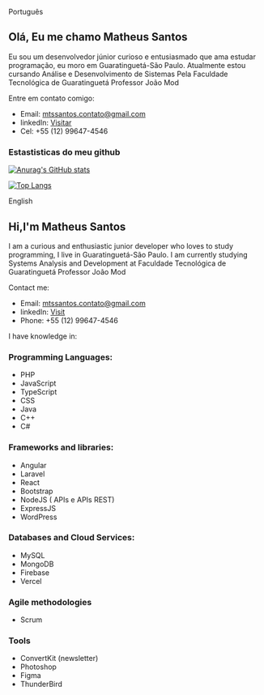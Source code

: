 Português 

## Olá, Eu me chamo Matheus Santos

Eu sou um desenvolvedor júnior curioso e entusiasmado que ama estudar programação, eu moro em Guaratinguetá-São Paulo. Atualmente estou cursando Análise e Desenvolvimento de Sistemas Pela Faculdade Tecnológica de Guaratinguetá Professor João Mod

Entre em contato comigo:

- Email: mtssantos.contato@gmail.com
- linkedIn: [Visitar](https://www.linkedin.com/in/matheus-henrique-dos-santos-1031711a1/)
- Cel: +55 (12) 99647-4546

### Estastisticas do meu github
[![Anurag's GitHub stats](https://github-readme-stats.vercel.app/api?username=matheushenrique200302)](https://github.com/anuraghazra/github-readme-stats)

[![Top Langs](https://github-readme-stats.vercel.app/api/top-langs/?username=matheushenrique200302)](https://github.com/anuraghazra/github-readme-stats)

English 


## Hi,I'm Matheus Santos

I am a curious and enthusiastic junior developer who loves to study programming, I live in Guaratinguetá-São Paulo. I am currently studying Systems Analysis and Development at Faculdade Tecnológica de Guaratinguetá Professor João Mod

Contact me:

- Email: mtssantos.contato@gmail.com
- linkedIn: [Visit](https://www.linkedin.com/in/matheus-henrique-dos-santos-1031711a1/)
- Phone: +55 (12) 99647-4546

I have knowledge in:

### Programming Languages:

 - PHP
 - JavaScript
 - TypeScript
 - CSS
 - Java
 - C++
 - C#
 
### Frameworks and libraries:

 - Angular
 - Laravel
 - React
 - Bootstrap
 - NodeJS ( APIs e APIs REST)
 - ExpressJS
 - WordPress
 
 ### Databases and Cloud Services:
 - MySQL
 - MongoDB
 - Firebase 
 - Vercel
 
### Agile methodologies
 - Scrum
 
### Tools
- ConvertKit (newsletter)
- Photoshop
- Figma
- ThunderBird

